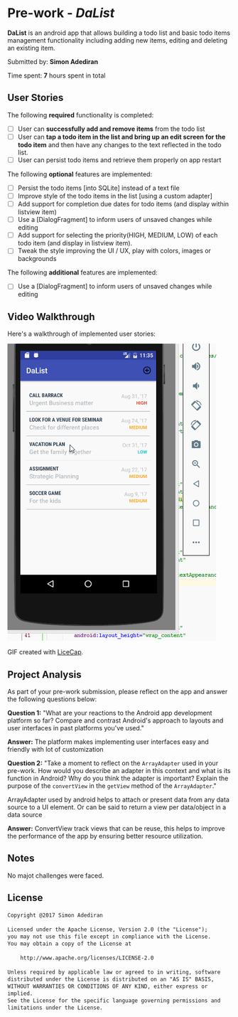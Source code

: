 # Pre-work - *DaList*

**DaList** is an android app that allows building a todo list and basic todo items management functionality including adding new items, editing and deleting an existing item.

Submitted by: **Simon Adediran**

Time spent: **7** hours spent in total

## User Stories

The following **required** functionality is completed:

* [ ]  User can **successfully add and remove items** from the todo list
* [ ]  User can **tap a todo item in the list and bring up an edit screen for the todo item** and then have any changes to the text reflected in  the todo list.
* [ ]  User can persist todo items and retrieve them properly on app restart

The following **optional** features are implemented:

* [ ]   Persist the todo items [into SQLite] instead of a text file
* [ ]  	Improve style of the todo items in the list [using a custom adapter]
* [ ]   Add support for completion due dates for todo items (and display within listview item)
* [ ]   Use a [DialogFragment] to inform users of unsaved changes while editing
* [ ]   Add support for selecting the priority(HIGH, MEDIUM, LOW) of each todo item (and display in listview item). 
* [ ]  	Tweak the style improving the UI / UX, play with colors, images or backgrounds

The following **additional** features are implemented:

* [ ]  Use a [DialogFragment] to inform users of unsaved changes while editing

## Video Walkthrough

Here's a walkthrough of implemented user stories:

<img src='demo.gif' title='Video Walkthrough' width='' alt='Video Walkthrough' />

GIF created with [LiceCap](http://www.cockos.com/licecap/).

## Project Analysis

As part of your pre-work submission, please reflect on the app and answer the following questions below:

**Question 1:** "What are your reactions to the Android app development platform so far? Compare and contrast Android's approach to layouts and user interfaces in past platforms you've used."

**Answer:** The platform makes implementing user interfaces easy and friendly with lot of customization

**Question 2:** "Take a moment to reflect on the `ArrayAdapter` used in your pre-work. How would you describe an adapter in this context and what is its function in Android? Why do you think the adapter is important? Explain the purpose of the `convertView` in the `getView` method of the `ArrayAdapter`."

ArrayAdapter used by android helps to attach or present data from any data source to a UI element. Or can be said to return a view per data/object in a data source

**Answer:** ConvertView track views that can be reuse, this helps to improve the performance of the app by ensuring better resource utilization.


## Notes

No majot challenges were faced.

## License

    Copyright @2017 Simon Adediran
	
    Licensed under the Apache License, Version 2.0 (the "License");
    you may not use this file except in compliance with the License.
    You may obtain a copy of the License at

        http://www.apache.org/licenses/LICENSE-2.0

    Unless required by applicable law or agreed to in writing, software
    distributed under the License is distributed on an "AS IS" BASIS,
    WITHOUT WARRANTIES OR CONDITIONS OF ANY KIND, either express or implied.
    See the License for the specific language governing permissions and
    limitations under the License.
